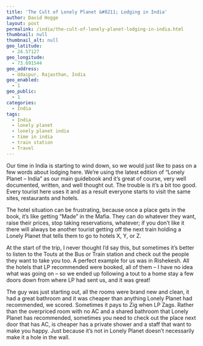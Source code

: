 ```yaml
---
title: 'The Cult of Lonely Planet &#8211; Lodging in India'
author: David Hogge
layout: post
permalink: /india/the-cult-of-lonely-planet-lodging-in-india.html
thumbnail: null
thumbnail_alt: null
geo_latitude:
  - 24.57127
geo_longitude:
  - 73.691544
geo_address:
  - Udaipur, Rajasthan, India
geo_enabled:
  - 1
geo_public:
  - 1
categories:
  - India
tags:
  - India
  - lonely planet
  - lonely planet india
  - time in india
  - train station
  - Travel
---
```

Our time in India is starting to wind down, so we would just like to pass on a few words about lodging here. We&#8217;re using the latest edition of &#8220;Lonely Planet &#8211; India&#8221; as our main guidebook and it&#8217;s great of course, very well documented, written, and well thought out. The trouble is it&#8217;s a bit too good. Every tourist here uses it and as a result everyone starts to visit the same sites, restaurants and hotels.

The hotel situation can be frustrating, because once a place gets in the book, it&#8217;s like getting &#8220;Made&#8221; in the Mafia. They can do whatever they want, raise their prices, stop taking reservations, whatever; if you don&#8217;t like it there will always be another tourist getting off the next train holding a Lonely Planet that tells them to go to hotels X, Y, or Z.

At the start of the trip, I never thought I&#8217;d say this, but sometimes it&#8217;s better to listen to the Touts at the Bus or Train station and check out the people they want to take you too. A perfect example for us was in Rishekesh. All the hotels that LP recommended were booked, all of them &#8211; I have no idea what was going on &#8211; so we ended up following a tout to a home stay a few doors down from where LP had sent us, and it was great! 

The guy was just starting out, all the rooms were brand new and clean, it had a great bathroom and it was cheaper than anything Lonely Planet had recommended, we scored. Sometimes it pays to Zig when LP Zags. Rather than the overpriced room with no AC and a shared bathroom that Lonely Planet has recommended, sometimes you need to check out the place next door that has AC, is cheaper has a private shower and a staff that want to make you happy. Just because it&#8217;s not in Lonely Planet doesn&#8217;t necessarily make it a hole in the wall.